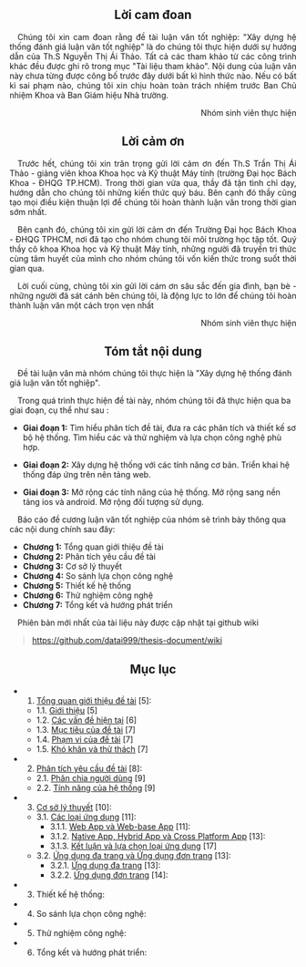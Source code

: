 <!-- !import[/report/chapter_0_cover/part_0a_cover.md] -->
<center> <h2>Lời cam đoan</h1> </center>

<p style='text-align: justify;'>
&emsp;Chúng tôi xin cam đoan rằng đề tài luận văn tốt nghiệp: "Xây dựng hệ thống đánh giá luận văn tốt nghiệp" 
là do chúng tôi thực hiện dưới sự hướng dẫn của Th.S Nguyễn Thị Ái Thảo. Tất cả các
tham khảo từ các công trình khác đều được ghi rõ trong mục "Tài liệu tham khảo". Nội dung
của luận văn này chưa từng được công bố trước đây dưới bất kì hình thức nào. Nếu có bất kì
sai phạm nào, chúng tôi xin chịu hoàn toàn trách nhiệm trước Ban Chủ nhiệm Khoa và Ban
Giám hiệu Nhà trường.
</p>
<p style='text-align: right;'>
Nhóm sinh viên thực hiện
</p>

<div style="page-break-after: always;"></div>

<center> <h2>Lời cảm ơn</h1> </center>

<p style='text-align: justify;'>
&emsp;Trước hết, chúng tôi xin trân trọng gửi lời cảm ơn đến Th.S Trần Thị Ái Thảo - giảng
viên khoa Khoa học và Kỹ thuật Máy tính (trường Đại học Bách Khoa - ĐHQG TP.HCM).
Trong thời gian vừa qua, thầy đã tận tình chỉ dạy, hướng dẫn cho chúng tôi những kiến thức
quý báu. Bên cạnh đó thầy cũng tạo mọi điều kiện thuận lợi để chúng tôi hoàn thành luận văn
trong thời gian sớm nhất. </p>

<p style='text-align: justify;'>
&emsp;Bên cạnh đó, chúng tôi xin gửi lời cảm ơn đến Trường Đại học Bách Khoa - ĐHQG TPHCM,
nơi đã tạo cho nhóm chung tôi môi trường học tập tốt. Quý thầy cô khoa Khoa học và Kỹ thuật
Máy tính, những người đã truyền tri thức cùng tâm huyết của mình cho nhóm chúng tôi vốn
kiến thức trong suốt thời gian qua.</p>

<p style='text-align: justify;'>
&emsp;Lời cuối cùng, chúng tôi xin gửi lời cám ơn sâu sắc đến gia đình, bạn bè - những người đã
sát cánh bên chúng tôi, là động lực to lớn để chúng tôi hoàn thành luận văn một cách trọn vẹn
nhất
</p>
<p style='text-align: right;'>
Nhóm sinh viên thực hiện
</p>

<div style="page-break-after: always;"></div>

<center> <h2>Tóm tắt nội dung</h1> </center>

&emsp;Đề tài luận văn mà nhóm chúng tôi thực hiện là "Xây dựng hệ thống đánh giá luận văn tốt nghiệp".

&emsp;Trong quá trình thực hiện đề tài này, nhóm chúng tôi đã thực hiện
qua ba giai đoạn, cụ thể như sau :

- **Giai đoạn 1:**
  Tìm hiểu phân tích đề tài, đưa ra các phân tích và thiết kế sơ bộ hệ thống.
  Tìm hiểu các và thử nghiệm và lựa chọn công nghệ phù hợp.

- **Giai đoạn 2:**
  Xây dựng hệ thống với các tính năng cơ bản.
  Triển khai hệ thống đáp ứng trên nên tảng web.

- **Giai đoạn 3:**
  Mở rộng các tính năng của hệ thống.
  Mở rộng sang nền tảng ios và android.
  Mở rộng đối tượng sử dụng.

&emsp;Báo cáo đề cương luận văn tốt nghiệp của nhóm sẽ trình bày thông qua các nội dung chính sau đây:

- **Chương 1:** Tổng quan giới thiệu đề tài
- **Chương 2:** Phân tích yêu cầu đề tài
- **Chương 3:** Cơ sở lý thuyết
- **Chương 4:** So sánh lựa chọn công nghệ
- **Chương 5:** Thiết kế hệ thống
- **Chương 6:** Thử nghiệm công nghệ
- **Chương 7:** Tổng kết và hướng phát triển

&emsp;Phiên bản mới nhất của tài liệu này được cập nhật tại github wiki

> https://github.com/datai999/thesis-document/wiki

<div style="page-break-after: always;"></div>

<center> <h2>Mục lục</h2> </center>

- 1. [Tổng quan giới thiệu đề tài](https://github.com/datai999/thesis-document/blob/main/report/Chapter_1_intro.md#1-tổng-quan-giới-thiệu-đề-tài) [5]:

  - 1.1. [Giới thiệu](https://github.com/datai999/thesis-document/blob/main/report/Chapter_1_intro.md#11-giới-thiệu) [5]
  - 1.2. [Các vấn đề hiện tại](https://github.com/datai999/thesis-document/blob/main/report/Chapter_1_intro.md#12-các-vấn-đề-hiện-tại) [6]
  - 1.3. [Mục tiêu của đề tài](https://github.com/datai999/thesis-document/blob/main/report/Chapter_1_intro.md#13-mục-tiêu-của-đề-tài) [7]
  - 1.4. [Phạm vi của đề tài](https://github.com/datai999/thesis-document/blob/main/report/Chapter_1_intro.md#14-phạm-vi-đề-tài) [7]
  - 1.5. [Khó khăn và thử thách](https://github.com/datai999/thesis-document/blob/main/report/Chapter_1_intro.md#15-khó-khăn-thử-thách) [7]

- 2. [Phân tích yêu cầu đề tài](https://github.com/datai999/thesis-document/blob/main/report/Chapter_2_requirement.md#2-phân-tích-yêu-cầu-đề-tài) [8]:

  - 2.1. [Phân chia người dùng](https://github.com/datai999/thesis-document/blob/main/report/Chapter_2_requirement.md#21-phân-chia-người-dùng) [9]
  - 2.2. [Tính năng của hệ thống](https://github.com/datai999/thesis-document/blob/main/report/Chapter_2_requirement.md#22-tính-năng-của-hệ-thống) [9]

- 3. [Cơ sở lý thuyết](https://github.com/datai999/thesis-document/blob/main/report/Chapter_3_theory.md#3-cơ-sở-lý-thuyết) [10]:

  - 3.1. [Các loại ứng dụng](https://github.com/datai999/thesis-document/blob/main/report/Chapter_3_theory.md#31-các-loại-ứng-dụng) [11]:
    - 3.1.1. [Web App và Web-base App](https://github.com/datai999/thesis-document/blob/main/report/Chapter_3_theory.md#311-web-app-và-web-base-app) [11]:
    - 3.1.2. [Native App, Hybrid App và Cross Platform App](https://github.com/datai999/thesis-document/blob/main/report/Chapter_3_theory.md#312-native-app-hybrid-app-và-cross-platform-app) [13]:
    - 3.1.3. [Kết luận và lựa chọn loại ứng dụng](https://github.com/datai999/thesis-document/blob/main/report/Chapter_3_theory.md#313-kết-luận-và-lựa-chọn-loại-ứng-dụng) [17]
  - 3.2. [Ứng dụng đa trang và Ứng dụng đơn trang](https://github.com/datai999/thesis-document/blob/main/report/Chapter_3_theory.md#32-ứng-dụng-đa-trang-và-ứng-dụng-đơn-trang) [13]:
    - 3.2.1. [Ứng dụng đa trang](https://github.com/datai999/thesis-document/blob/main/report/Chapter_3_theory.md#321-ứng-dụng-đa-trang) [13]:
    - 3.2.2. [Ứng dụng đơn trang](https://github.com/datai999/thesis-document/blob/main/report/Chapter_3_theory.md#322-ứng-dụng-đơn-trang) [14]:

- 3. Thiết kế hệ thống:

- 4. So sánh lựa chọn công nghệ:

- 5. Thử nghiệm công nghệ:

- 6. Tổng kết và hướng phát triển:

<div style="page-break-after: always;"></div>

